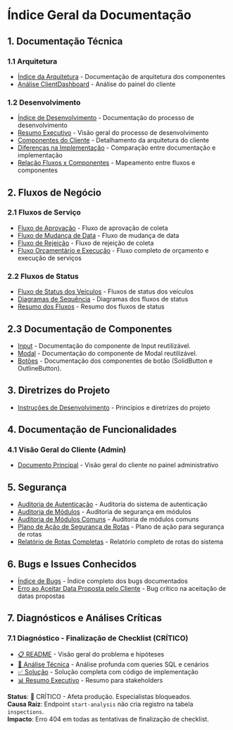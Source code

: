 # Índice Geral da Documentação

## 1. Documentação Técnica

### 1.1 Arquitetura
- [Índice da Arquitetura](architecture/indice.md) - Documentação de arquitetura dos componentes
- [Análise ClientDashboard](architecture/client_dashboard.md) - Análise do painel do cliente

### 1.2 Desenvolvimento
- [Índice de Desenvolvimento](development/indice.md) - Documentação do processo de desenvolvimento
- [Resumo Executivo](development/resumo_executivo.md) - Visão geral do processo de desenvolvimento
- [Componentes do Cliente](development/componentes_cliente.md) - Detalhamento da arquitetura do cliente
- [Diferenças na Implementação](development/diferencas_implementacao.md) - Comparação entre documentação e implementação
- [Relação Fluxos x Componentes](development/fluxos_componentes.md) - Mapeamento entre fluxos e componentes

## 2. Fluxos de Negócio

### 2.1 Fluxos de Serviço
- [Fluxo de Aprovação](business-flows/fluxo_aprovacao.md) - Fluxo de aprovação de coleta
- [Fluxo de Mudança de Data](business-flows/fluxo_mudanca_data.md) - Fluxo de mudança de data
- [Fluxo de Rejeição](business-flows/fluxo_rejeicao.md) - Fluxo de rejeição de coleta
- [Fluxo Orçamentário e Execução](business-flows/fluxo_orcamentario.md) - Fluxo completo de orçamento e execução de serviços

### 2.2 Fluxos de Status
- [Fluxo de Status dos Veículos](business-flows/fluxo_status_veiculos.md) - Fluxos de status dos veículos
- [Diagramas de Sequência](business-flows/diagramas_sequencia.md) - Diagramas dos fluxos de status
- [Resumo dos Fluxos](business-flows/resumo_fluxos_status.md) - Resumo dos fluxos de status

## 2.3 Documentação de Componentes
- [Input](components/Input.md) - Documentação do componente de Input reutilizável.
- [Modal](components/Modal.md) - Documentação do componente de Modal reutilizável.
- [Botões](components/Buttons.md) - Documentação dos componentes de botão (SolidButton e OutlineButton).

## 3. Diretrizes do Projeto

- [Instruções de Desenvolvimento](DEVELOPMENT_INSTRUCTIONS.md) - Princípios e diretrizes do projeto

## 4. Documentação de Funcionalidades

### 4.1 Visão Geral do Cliente (Admin)
- [Documento Principal](admin-client-dashboard.md) - Visão geral do cliente no painel administrativo

## 5. Segurança

- [Auditoria de Autenticação](security/auditoria-autenticacao.md) - Auditoria do sistema de autenticação
- [Auditoria de Módulos](security/auditoria-lib-modulos.md) - Auditoria de segurança em módulos
- [Auditoria de Módulos Comuns](security/auditoria-modulos.md) - Auditoria de módulos comuns
- [Plano de Ação de Segurança de Rotas](security/plano-acao-seguranca-rotas.md) - Plano de ação para segurança de rotas
- [Relatório de Rotas Completas](security/relatorio-rotas-completas.md) - Relatório completo de rotas do sistema

## 6. Bugs e Issues Conhecidos

- [Índice de Bugs](bugs/indice.md) - Índice completo dos bugs documentados
- [Erro ao Aceitar Data Proposta pelo Cliente](bugs/admin_accept_proposed_date_bug.md) - Bug crítico na aceitação de datas propostas

## 7. Diagnósticos e Análises Críticas

### 7.1 Diagnóstico - Finalização de Checklist (CRÍTICO)
- [📋 README](diagnostic-finalize-checklist/README.md) - Visão geral do problema e hipóteses
- [🔬 Análise Técnica](diagnostic-finalize-checklist/TECHNICAL_ANALYSIS.md) - Análise profunda com queries SQL e cenários
- [✅ Solução](diagnostic-finalize-checklist/SOLUTION.md) - Solução completa com código de implementação
- [📊 Resumo Executivo](diagnostic-finalize-checklist/EXECUTIVE_SUMMARY.md) - Resumo para stakeholders

**Status**: 🔴 CRÍTICO - Afeta produção. Especialistas bloqueados.  
**Causa Raiz**: Endpoint `start-analysis` não cria registro na tabela `inspections`.  
**Impacto**: Erro 404 em todas as tentativas de finalização de checklist.
